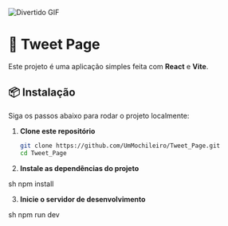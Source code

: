 
![Divertido GIF](https://gifyu.com/image/bx4kA)



# 🚀 Tweet Page

Este projeto é uma aplicação simples feita com **React** e **Vite**.

## 📦 Instalação

Siga os passos abaixo para rodar o projeto localmente:

1. **Clone este repositório**  
   ```sh
   git clone https://github.com/UmMochileiro/Tweet_Page.git
   cd Tweet_Page
2. **Instale as dependências do projeto**

sh
npm install

3. **Inicie o servidor de desenvolvimento**

sh
npm run dev
